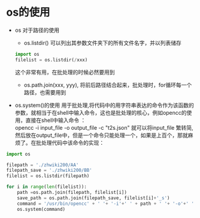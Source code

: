 # os的使用
- os 对于路径的使用
    - os.listdir() 可以列出其参数文件夹下的所有文件名字，并以列表储存
    ```python
    import os
    filelist = os.listdir(/xxx)
    ```
    这个非常有用，在批处理的时候必然要用到

    - os.path.join(xxx, yyy), 将前后路径结合起来，批处理时，for循环每一个路径，也需要用到  
- os.system()的使用
用于批处理,将代码中的用字符串表达的命令作为该函数的参数，就相当于在shell中输入命令，这也是批处理的核心，例如opencc的使用，直接在shell中输入命令 ：  
opencc -i input_file -o output_file -c "t2s.json" 就可以将input_file 繁转简,然后放在output_file中，但是一个命令只能处理一个，如果是上百个，那就麻烦了。在批处理代码中该命令的实现：
``` python
import os

filepath = './zhwiki200/AA'
filepath_save = './zhwiki200/BB'
filelist = os.listdir(filepath)

for i in range(len(filelist)):
    path =os.path.join(filepath, filelist[i])
    save_path = os.path.join(filepath_save, filelist[i]+'_s')
    command = '/usr/bin/opencc' + ' '+ '-i'+' ' + path + ' '+ '-o'+' ' + save_path+ ' '+ '-c'+' ' + 't2s.json'
    os.system(command)
```

